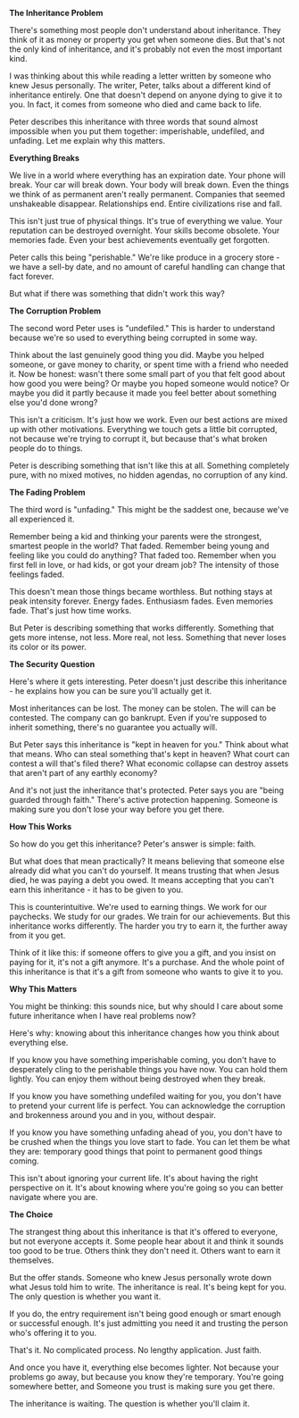 **The Inheritance Problem**

There's something most people don't understand about inheritance. They think of it as money or property you get when someone dies. But that's not the only kind of inheritance, and it's probably not even the most important kind.

I was thinking about this while reading a letter written by someone who knew Jesus personally. The writer, Peter, talks about a different kind of inheritance entirely. One that doesn't depend on anyone dying to give it to you. In fact, it comes from someone who died and came back to life.

Peter describes this inheritance with three words that sound almost impossible when you put them together: imperishable, undefiled, and unfading. Let me explain why this matters.

**Everything Breaks**

We live in a world where everything has an expiration date. Your phone will break. Your car will break down. Your body will break down. Even the things we think of as permanent aren't really permanent. Companies that seemed unshakeable disappear. Relationships end. Entire civilizations rise and fall.

This isn't just true of physical things. It's true of everything we value. Your reputation can be destroyed overnight. Your skills become obsolete. Your memories fade. Even your best achievements eventually get forgotten.

Peter calls this being "perishable." We're like produce in a grocery store - we have a sell-by date, and no amount of careful handling can change that fact forever.

But what if there was something that didn't work this way?

**The Corruption Problem**

The second word Peter uses is "undefiled." This is harder to understand because we're so used to everything being corrupted in some way.

Think about the last genuinely good thing you did. Maybe you helped someone, or gave money to charity, or spent time with a friend who needed it. Now be honest: wasn't there some small part of you that felt good about how good you were being? Or maybe you hoped someone would notice? Or maybe you did it partly because it made you feel better about something else you'd done wrong?

This isn't a criticism. It's just how we work. Even our best actions are mixed up with other motivations. Everything we touch gets a little bit corrupted, not because we're trying to corrupt it, but because that's what broken people do to things.

Peter is describing something that isn't like this at all. Something completely pure, with no mixed motives, no hidden agendas, no corruption of any kind.

**The Fading Problem**

The third word is "unfading." This might be the saddest one, because we've all experienced it.

Remember being a kid and thinking your parents were the strongest, smartest people in the world? That faded. Remember being young and feeling like you could do anything? That faded too. Remember when you first fell in love, or had kids, or got your dream job? The intensity of those feelings faded.

This doesn't mean those things became worthless. But nothing stays at peak intensity forever. Energy fades. Enthusiasm fades. Even memories fade. That's just how time works.

But Peter is describing something that works differently. Something that gets more intense, not less. More real, not less. Something that never loses its color or its power.

**The Security Question**

Here's where it gets interesting. Peter doesn't just describe this inheritance - he explains how you can be sure you'll actually get it.

Most inheritances can be lost. The money can be stolen. The will can be contested. The company can go bankrupt. Even if you're supposed to inherit something, there's no guarantee you actually will.

But Peter says this inheritance is "kept in heaven for you." Think about what that means. Who can steal something that's kept in heaven? What court can contest a will that's filed there? What economic collapse can destroy assets that aren't part of any earthly economy?

And it's not just the inheritance that's protected. Peter says you are "being guarded through faith." There's active protection happening. Someone is making sure you don't lose your way before you get there.

**How This Works**

So how do you get this inheritance? Peter's answer is simple: faith.

But what does that mean practically? It means believing that someone else already did what you can't do yourself. It means trusting that when Jesus died, he was paying a debt you owed. It means accepting that you can't earn this inheritance - it has to be given to you.

This is counterintuitive. We're used to earning things. We work for our paychecks. We study for our grades. We train for our achievements. But this inheritance works differently. The harder you try to earn it, the further away from it you get.

Think of it like this: if someone offers to give you a gift, and you insist on paying for it, it's not a gift anymore. It's a purchase. And the whole point of this inheritance is that it's a gift from someone who wants to give it to you.

**Why This Matters**

You might be thinking: this sounds nice, but why should I care about some future inheritance when I have real problems now?

Here's why: knowing about this inheritance changes how you think about everything else.

If you know you have something imperishable coming, you don't have to desperately cling to the perishable things you have now. You can hold them lightly. You can enjoy them without being destroyed when they break.

If you know you have something undefiled waiting for you, you don't have to pretend your current life is perfect. You can acknowledge the corruption and brokenness around you and in you, without despair.

If you know you have something unfading ahead of you, you don't have to be crushed when the things you love start to fade. You can let them be what they are: temporary good things that point to permanent good things coming.

This isn't about ignoring your current life. It's about having the right perspective on it. It's about knowing where you're going so you can better navigate where you are.

**The Choice**

The strangest thing about this inheritance is that it's offered to everyone, but not everyone accepts it. Some people hear about it and think it sounds too good to be true. Others think they don't need it. Others want to earn it themselves.

But the offer stands. Someone who knew Jesus personally wrote down what Jesus told him to write. The inheritance is real. It's being kept for you. The only question is whether you want it.

If you do, the entry requirement isn't being good enough or smart enough or successful enough. It's just admitting you need it and trusting the person who's offering it to you.

That's it. No complicated process. No lengthy application. Just faith.

And once you have it, everything else becomes lighter. Not because your problems go away, but because you know they're temporary. You're going somewhere better, and Someone you trust is making sure you get there.

The inheritance is waiting. The question is whether you'll claim it.